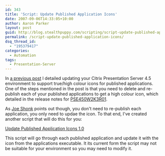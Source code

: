```yaml
---
id: 343
title: 'Script: Update Published Application Icons'
date: 2007-09-06T14:33:05+10:00
author: Aaron Parker
layout: post
guid: http://blog.stealthpuppy.com/scripting/script-update-published-application-icons
permalink: /script-update-published-application-icons/
dsq_thread_id:
  - "195379417"
categories:
  - Automation
tags:
  - Presentation-Server
---
```

In [a previous post](http://stealthpuppy.com/terminal-server/high-colour-icons-for-citrix-presentation-server-applications) I detailed updating your Citrix Presentation Server 4.5 environment to support true/high colour icons for published applications. One of the steps mentioned in the post is that you need to delete and re-publish each of your published applications to get a high colour icon, which detailed in the release notes for [PSE450W2K3R01](http://support.citrix.com/article/CTX112618).

As [Joe Shonk](http://stealthpuppy.com/terminal-server/high-colour-icons-for-citrix-presentation-server-applications#comment-3695) points out though, you don't need to re-publish each application, you only need to updae the icon. To that end, I've created another script that will do this for you:

[Update Published Application Icons 1.0](http://stealthpuppy.com/unattended/wsf-update-published-application-icons-10)

This script will go through each published application and update it with the icon from the applications executable. It its current form the script may not be suitable for your environment so you may need to modify it.